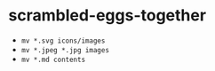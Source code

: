 # scrambled-eggs-together

- `mv *.svg icons/images`
- `mv *.jpeg *.jpg images`
- `mv *.md contents`

